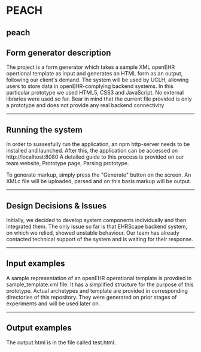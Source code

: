 # PEACH
peach 
----------------------
Form generator description
----------------------
The project is a form generator which takes a sample XML openEHR opertional template as input and generates an HTML form as an output, following our client's demand. The system will be used by UCLH, allowing users to store data in openEHR-complying backend systems. In this particular prototype we used HTML5, CSS3 and JavaScript. No external libraries were used so far. 
Bear in mind that the current file provided is only a prototype and does not provide any real backend connectivity

-------------------------
Running the system
-------------------------

In order to sussesfully run the application, an npm http-server needs to be installed and launched. After this, the application can be accessed on http://localhost:8080
A detailed guide to this process is provided on our team website, Prototype page, Parsing prototype.

To generate markup, simply press the "Generate" button on the screen. An XMLc file will be uploaded, parsed and on this basis markup will be output.

-------------------------
Design Decisions & Issues
-------------------------
Initially, we decided to develop system components individually and then integrated them.
The only issue so far is that EHRScape backend system, on which we relied, showed unstable behaviour. Our team has already contacted technical support of the system and is waiting for their response.

-----------------------
Input examples
-----------------------
A sample representation of an openEHR operational template is provdied in sample_template.xml file. It has a simplified structure for the purpose of this prototype. Actual archetypes and template are provided in corresponding directories of this repository. They were generated on prior stages of experiments and will be used later on.

-----------------------
Output examples
-----------------------
The output html is in the file called test.html.
